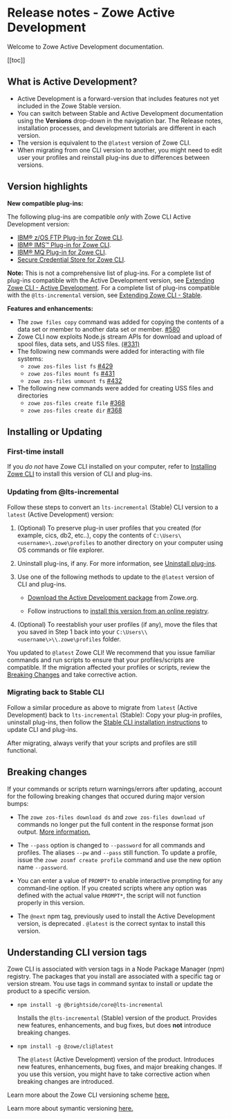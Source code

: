 # Release notes - Zowe Active Development

Welcome to Zowe Active Development documentation.

[[toc]]

## What is Active Development?

- Active Development is a forward-version that includes features not yet included in the Zowe Stable version.
- You can switch between Stable and Active Development documentation using the **Versions** drop-down in the navigation bar. The Release notes, installation processes, and development tutorials are different in each version.
- The version is equivalent to the `@latest` version of Zowe CLI.
- When migrating from one CLI version to another, you might need to edit user your profiles and reinstall plug-ins due to differences between versions.

## Version highlights

**New compatible plug-ins:**

The following plug-ins are compatible *only* with Zowe CLI Active Development version:

- [IBM® z/OS FTP Plug-in for Zowe CLI](../user-guide/cli-mqplugin.md).
- [IBM® IMS™ Plug-in for Zowe CLI](../user-guide/cli-imsplugin.md).
- [IBM® MQ Plug-in for Zowe CLI](../user-guide/cli-mqplugin.md).
- [Secure Credential Store for Zowe CLI](../user-guide/cli-mqplugin.md).

<!-- TODO Add SCS and FTP plugin link paths to list   -->

**Note:** This is not a comprehensive list of plug-ins. For a complete list of plug-ins compatible with the Active Development version, see [Extending Zowe CLI - Active Development](https://docs.zowe.org/active-development/user-guide/cli-extending.html). For a complete list of plug-ins compatible with the `@lts-incremental` version, see [Extending Zowe CLI - Stable](https://docs.zowe.org/stable/user-guide/cli-extending.html).

**Features and enhancements:**

- The `zowe files copy` command was added for copying the contents of a data set or member to another data set or member. [#580](https://github.com/zowe/zowe-cli/pull/580)
- Zowe CLI now exploits Node.js stream APIs for download and upload of spool files, data sets, and USS files. [(#331)](https://github.com/zowe/zowe-cli/pull/331)
- The following new commands were added for interacting with file systems:
    - `zowe zos-files list fs` [#429](https://github.com/zowe/zowe-cli/issues/429)
    - `zowe zos-files mount fs` [#431](https://github.com/zowe/zowe-cli/issues/431)
    - `zowe zos-files unmount fs` [#432](https://github.com/zowe/zowe-cli/issues/432)
- The following new commands were added for creating USS files and directories
    - `zowe zos-files create file` [#368](https://github.com/zowe/zowe-cli/issues/368)
    - `zowe zos-files create dir` [#368](https://github.com/zowe/zowe-cli/issues/368)

## Installing or Updating

### First-time install

If you *do not* have Zowe CLI installed on your computer, refer to [Installing Zowe CLI](../user-guide/cli-installcli.md) to install this version of CLI and plug-ins.

### Updating from @lts-incremental

Follow these steps to convert an `lts-incremental` (Stable) CLI version to a `latest` (Active Development) version:

1. (Optional) To preserve plug-in user profiles that you created (for example, cics, db2, etc..), copy the contents of `C:\Users\<username>\.zowe\profiles` to another directory on your computer using OS commands or file explorer.

2.  Uninstall plug-ins, if any. For more information, see [Uninstall plug-ins](../user-guide/cli-installplugins.md#uninstall-plug-ins).

3. Use one of the following methods to update to the `@latest` version of CLI and plug-ins.

    - [Download the Active Development package](https://zowe.org/download/) from Zowe.org.

    - Follow instructions to [install this version from an online registry](../user-guide/cli-installcli.md#installing-zowe-cli-from-an-online-registry).

4. (Optional) To reestablish your user profiles (if any), move the files that you saved in Step 1 back into your `C:\Users\\<username\>\\.zowe\profiles` folder.

You updated to `@latest` Zowe CLI! We recommend that you issue familiar commands and run scripts to ensure that your profiles/scripts are compatible. If the migration affected your profiles or scripts, review the [Breaking Changes](#breaking-changes) and take corrective action.

### Migrating back to Stable CLI

Follow a similar procedure as above to migrate from `latest` (Active Development) back to `lts-incremental` (Stable): Copy your plug-in profiles, uninstall plug-ins, then follow the [Stable CLI installation instructions](https://docs.zowe.org/stable/user-guide/cli-installcli.html#methods-to-install-zowe-cli) to update CLI and plug-ins.

After migrating, always verify that your scripts and profiles are still functional.

## Breaking changes

If your commands or scripts return warnings/errors after updating, account for the following breaking changes that occured during major version bumps:

- The `zowe zos-files download ds` and `zowe zos-files download uf` commands no longer put the full content in the response format json output. [More information.](https://github.com/zowe/zowe-cli/pull/331)

- The `--pass` option is changed to `--password`  for all commands and profiles. The aliases `--pw` and `--pass` still function. To update a profile, issue the `zowe zosmf create profile` command and use the new option name `--password`.

- You can enter a value of `PROMPT*` to enable interactive prompting for any command-line option. If you created scripts where any option was defined with the actual value `PROMPT*`, the script will not function properly in this version.

- The `@next` npm tag, previously used to install the Active Development version, is deprecated
. `@latest` is the correct syntax to install this version.

## Understanding CLI version tags

Zowe CLI is associated with version tags in a Node Package Manager (npm) registry. The packages that you install are associated with a specific tag or version stream. You use tags in command syntax to install or update the product to a specific version.

- `npm install -g @brightside/core@lts-incremental`

    Installs the `@lts-incremental` (Stable) version of the product. Provides new features, enhancements, and bug fixes, but does **not** introduce breaking changes.

- `npm install -g @zowe/cli@latest`

    The `@latest` (Active Development) version of the product. Introduces new features, enhancements, bug fixes, and major breaking changes. If you use this version, you might have to take corrective action when breaking changes are introduced.

Learn more about the Zowe CLI versioning scheme [here.](https://github.com/zowe/zowe-cli/blob/master/docs/MaintainerVersioning.md)

Learn more about symantic versioning [here.](https://semver.org/)
